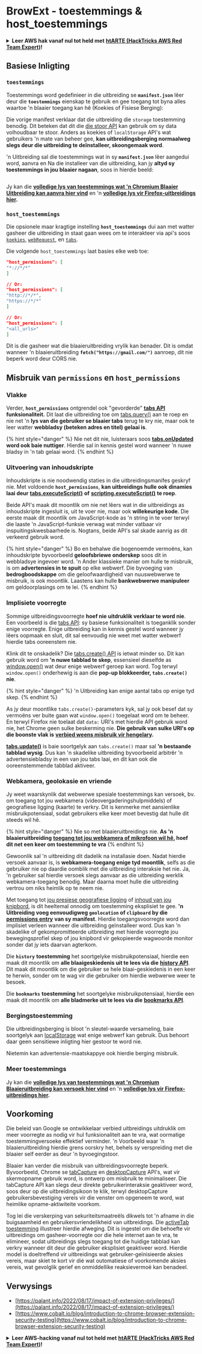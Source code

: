 # BrowExt - toestemmings & host_toestemmings

<details>

<summary><strong>Leer AWS hak vanaf nul tot held met</strong> <a href="https://training.hacktricks.xyz/courses/arte"><strong>htARTE (HackTricks AWS Red Team Expert)</strong></a><strong>!</strong></summary>

Ander maniere om HackTricks te ondersteun:

* As jy wil sien jou **maatskappy geadverteer in HackTricks** of **laai HackTricks af in PDF-formaat** Kyk na die [**INSKRYWINGSPLANNE**](https://github.com/sponsors/carlospolop)!
* Kry die [**amptelike PEASS & HackTricks swag**](https://peass.creator-spring.com)
* Ontdek [**Die PEASS Familie**](https://opensea.io/collection/the-peass-family), ons versameling van eksklusiewe [**NFTs**](https://opensea.io/collection/the-peass-family)
* **Sluit aan by die** 💬 [**Discord groep**](https://discord.gg/hRep4RUj7f) of die [**telegram groep**](https://t.me/peass) of **volg** ons op **Twitter** 🐦 [**@carlospolopm**](https://twitter.com/hacktricks\_live)**.**
* **Deel jou haktruuks deur PRs in te dien by die** [**HackTricks**](https://github.com/carlospolop/hacktricks) en [**HackTricks Cloud**](https://github.com/carlospolop/hacktricks-cloud) github repos.

</details>

## Basiese Inligting

### **`toestemmings`**

Toestemmings word gedefinieer in die uitbreiding se **`manifest.json`** lêer deur die **`toestemmings`** eienskap te gebruik en gee toegang tot byna alles waartoe 'n blaaier toegang kan hê (Koekies of Fisiese Berging):

Die vorige manifest verklaar dat die uitbreiding die `storage` toestemming benodig. Dit beteken dat dit die [die stoor API](https://developer.mozilla.org/en-US/docs/Mozilla/Add-ons/WebExtensions/API/storage) kan gebruik om sy data volhoudbaar te stoor. Anders as koekies of `localStorage` API's wat gebruikers 'n mate van beheer gee, **kan uitbreidingsberging normaalweg slegs deur die uitbreiding te deïnstalleer, skoongemaak word**.

'n Uitbreiding sal die toestemmings wat in sy **`manifest.json`** lêer aangedui word, aanvra en Na die installeer van die uitbreiding, kan jy **altyd sy toestemmings in jou blaaier nagaan**, soos in hierdie beeld:

<figure><img src="../../.gitbook/assets/image (2) (1) (1) (1).png" alt=""><figcaption></figcaption></figure>

Jy kan die [**volledige lys van toestemmings wat 'n Chromium Blaaier Uitbreiding kan aanvra hier vind**](https://developer.chrome.com/docs/extensions/develop/concepts/declare-permissions#permissions) en 'n [**volledige lys vir Firefox-uitbreidings hier**](https://developer.mozilla.org/en-US/docs/Mozilla/Add-ons/WebExtensions/manifest.json/permissions#api\_permissions)**.**

### `host_toestemmings`

Die opsionele maar kragtige instelling **`host_toestemmings`** dui aan met watter gasheer die uitbreiding in staat gaan wees om te interakteer via api's soos [`koekies`](https://developer.mozilla.org/en-US/docs/Mozilla/Add-ons/WebExtensions/API/cookies), [`webRequest`](https://developer.mozilla.org/en-US/docs/Mozilla/Add-ons/WebExtensions/API/webRequest), en [`tabs`](https://developer.mozilla.org/en-US/docs/Mozilla/Add-ons/WebExtensions/API/tabs).

Die volgende `host_toestemmings` laat basies elke web toe:
```json
"host_permissions": [
"*://*/*"
]

// Or:
"host_permissions": [
"http://*/*",
"https://*/*"
]

// Or:
"host_permissions": [
"<all_urls>"
]
```
Dit is die gasheer wat die blaaieruitbreiding vrylik kan benader. Dit is omdat wanneer 'n blaaieruitbreiding **`fetch("https://gmail.com/")`** aanroep, dit nie beperk word deur CORS nie.

## Misbruik van `permissions` en `host_permissions`

### Vlakke

Verder, **`host_permissions`** ontgrendel ook "gevorderde" [**tabs API**](https://developer.mozilla.org/en-US/docs/Mozilla/Add-ons/WebExtensions/API/tabs) **funksionaliteit.** Dit laat die uitbreiding toe om [tabs.query()](https://developer.mozilla.org/en-US/docs/Mozilla/Add-ons/WebExtensions/API/tabs/query) aan te roep en nie net 'n **lys van die gebruiker se blaaier tabs** terug te kry nie, maar ook te leer watter **webbladsy (beteken adres en titel) gelaai is**.

{% hint style="danger" %}
Nie net dit nie, luisteraars soos [**tabs.onUpdated**](https://developer.mozilla.org/en-US/docs/Mozilla/Add-ons/WebExtensions/API/tabs/onUpdated) **word ook baie nuttiger**. Hierdie sal in kennis gestel word wanneer 'n nuwe bladsy in 'n tab gelaai word.
{% endhint %}

### Uitvoering van inhoudskripte <a href="#running-content-scripts" id="running-content-scripts"></a>

Inhoudskripte is nie noodwendig staties in die uitbreidingsmanifes geskryf nie. Met voldoende **`host_permissions`**, **kan uitbreidings hulle ook dinamies laai deur** [**tabs.executeScript()**](https://developer.mozilla.org/en-US/docs/Mozilla/Add-ons/WebExtensions/API/tabs/executeScript) **of** [**scripting.executeScript()**](https://developer.mozilla.org/en-US/docs/Mozilla/Add-ons/WebExtensions/API/scripting/executeScript) **te roep**.

Beide API's maak dit moontlik om nie net lêers wat in die uitbreidings as inhoudskripte ingesluit is, uit te voer nie, maar ook **willekeurige kode**. Die eerste maak dit moontlik om JavaScript-kode as 'n string in te voer terwyl die laaste 'n JavaScript-funksie verwag wat minder vatbaar vir inspuitingskwesbaarhede is. Nogtans, beide API's sal skade aanrig as dit verkeerd gebruik word.

{% hint style="danger" %}
Bo en behalwe die bogenoemde vermoëns, kan inhoudskripte byvoorbeeld **geloofsbriewe onderskep** soos dit in webbladsye ingevoer word. 'n Ander klassieke manier om hulle te misbruik, is om **advertensies in te spuit** op elke webwerf. Die byvoeging van **bedrogboodskappe** om die geloofwaardigheid van nuuswebwerwe te misbruik, is ook moontlik. Laastens kan hulle **bankwebwerwe manipuleer** om geldoorplasings om te lei.
{% endhint %}

### Implisiete voorregte <a href="#implicit-privileges" id="implicit-privileges"></a>

Sommige uitbreidingsvoorregte **hoef nie uitdruklik verklaar te word nie**. Een voorbeeld is die [tabs API](https://developer.mozilla.org/en-US/docs/Mozilla/Add-ons/WebExtensions/API/tabs): sy basiese funksionaliteit is toeganklik sonder enige voorregte. Enige uitbreiding kan in kennis gestel word wanneer jy lêers oopmaak en sluit, dit sal eenvoudig nie weet met watter webwerf hierdie tabs ooreenstem nie.

Klink dit te onskadelik? Die [tabs.create() API](https://developer.mozilla.org/en-US/docs/Mozilla/Add-ons/WebExtensions/API/tabs/create) is ietwat minder so. Dit kan gebruik word om **'n nuwe tabblad te skep**, essensieel dieselfde as [window.open()](https://developer.mozilla.org/en-US/docs/Web/API/Window/open) wat deur enige webwerf geroep kan word. Tog terwyl `window.open()` onderhewig is aan die **pop-up blokkeerder, `tabs.create()` nie**.

{% hint style="danger" %}
'n Uitbreiding kan enige aantal tabs op enige tyd skep.
{% endhint %}

As jy deur moontlike `tabs.create()`-parameters kyk, sal jy ook besef dat sy vermoëns ver buite gaan wat `window.open()` toegelaat word om te beheer. En terwyl Firefox nie toelaat dat `data:` URI's met hierdie API gebruik word nie, het Chrome geen sulke beskerming nie. **Die gebruik van sulke URI's op die boonste vlak is** [**verbied weens misbruik vir hengelary**](https://bugzilla.mozilla.org/show\_bug.cgi?id=1331351)**.**

[**tabs.update()**](https://developer.mozilla.org/en-US/docs/Mozilla/Add-ons/WebExtensions/API/tabs/update) is baie soortgelyk aan `tabs.create()` maar sal **'n bestaande tabblad wysig**. Dus kan 'n skadelike uitbreiding byvoorbeeld arbitrêr 'n advertensiebladsy in een van jou tabs laai, en dit kan ook die ooreenstemmende tabblad aktiveer.

### Webkamera, geolokasie en vriende <a href="#webcam-geolocation-and-friends" id="webcam-geolocation-and-friends"></a>

Jy weet waarskynlik dat webwerwe spesiale toestemmings kan versoek, bv. om toegang tot jou webkamera (videovergaderingshulpmiddels) of geografiese ligging (kaarte) te verkry. Dit is kenmerke met aansienlike misbruikpotensiaal, sodat gebruikers elke keer moet bevestig dat hulle dit steeds wil hê.

{% hint style="danger" %}
Nie so met blaaieruitbreidings nie. **As 'n blaaieruitbreiding** [**toegang tot jou webkamera of mikrofoon wil hê**](https://developer.mozilla.org/en-US/docs/Web/API/MediaDevices/getUserMedia)**, hoef dit net een keer om toestemming te vra**
{% endhint %}

Gewoonlik sal 'n uitbreiding dit dadelik na installasie doen. Nadat hierdie versoek aanvaar is, is **webkamera-toegang enige tyd moontlik**, selfs as die gebruiker nie op daardie oomblik met die uitbreiding interaksie het nie. Ja, 'n gebruiker sal hierdie versoek slegs aanvaar as die uitbreiding werklik webkamera-toegang benodig. Maar daarna moet hulle die uitbreiding vertrou om niks heimlik op te neem nie.

Met toegang tot [jou presiese geografiese ligging](https://developer.mozilla.org/en-US/docs/Web/API/Geolocation) of [inhoud van jou knipbord](https://developer.mozilla.org/en-US/docs/Web/API/Clipboard\_API), is dit heeltemal onnodig om toestemming eksplisiet te gee. **'n Uitbreiding voeg eenvoudigweg `geolocation` of `clipboard` by die** [**permissions entry**](https://developer.mozilla.org/en-US/docs/Mozilla/Add-ons/WebExtensions/manifest.json/permissions) **van sy manifest**. Hierdie toegangsvoorregte word dan implisiet verleen wanneer die uitbreiding geïnstalleer word. Dus kan 'n skadelike of gekompromitteerde uitbreiding met hierdie voorregte jou bewegingsprofiel skep of jou knipbord vir gekopieerde wagwoorde monitor sonder dat jy iets daarvan agterkom.

Die **`history`** **toestemming** het soortgelyke misbruikpotensiaal, hierdie een maak dit moontlik om **alle blaaigeskiedenis uit te lees via die** [**history API**](https://developer.mozilla.org/en-US/docs/Mozilla/Add-ons/WebExtensions/API/history). Dit maak dit moontlik om die gebruiker se hele blaai-geskiedenis in een keer te herwin, sonder om te wag vir die gebruiker om hierdie webwerwe weer te besoek.

Die **`bookmarks`** **toestemming** het soortgelyke misbruikpotensiaal, hierdie een maak dit moontlik om **alle bladmerke uit te lees via die** [**bookmarks API**](https://developer.mozilla.org/en-US/docs/Mozilla/Add-ons/WebExtensions/API/bookmarks).

### Bergingstoestemming <a href="#the-storage-permission" id="the-storage-permission"></a>

Die uitbreidingsberging is bloot 'n sleutel-waarde versameling, baie soortgelyk aan [localStorage](https://developer.mozilla.org/en-US/docs/Web/API/Window/localStorage) wat enige webwerf kan gebruik. Dus behoort daar geen sensitiewe inligting hier gestoor te word nie.

Nietemin kan advertensie-maatskappye ook hierdie berging misbruik.

### Meer toestemmings

Jy kan die [**volledige lys van toestemmings wat 'n Chromium Blaaieruitbreiding kan versoek hier vind**](https://developer.chrome.com/docs/extensions/develop/concepts/declare-permissions#permissions) en 'n [**volledige lys vir Firefox-uitbreidings hier**](https://developer.mozilla.org/en-US/docs/Mozilla/Add-ons/WebExtensions/manifest.json/permissions#api\_permissions)**.**

## Voorkoming <a href="#why-not-restrict-extension-privileges" id="why-not-restrict-extension-privileges"></a>

Die beleid van Google se ontwikkelaar verbied uitbreidings uitdruklik om meer voorregte as nodig vir hul funksionaliteit aan te vra, wat oormatige toestemmingversoeke effektief verminder. 'n Voorbeeld waar 'n blaaieruitbreiding hierdie grens oorskry het, behels sy verspreiding met die blaaier self eerder as deur 'n byvoegingstoor.

Blaaier kan verder die misbruik van uitbreidingsvoorregte beperk. Byvoorbeeld, Chrome se [tabCapture](https://developer.chrome.com/docs/extensions/reference/tabCapture/) en [desktopCapture](https://developer.chrome.com/docs/extensions/reference/desktopCapture/) API's, wat vir skermopname gebruik word, is ontwerp om misbruik te minimaliseer. Die tabCapture API kan slegs deur direkte gebruikerinteraksie geaktiveer word, soos deur op die uitbreidingsikoon te klik, terwyl desktopCapture gebruikersbevestiging vereis vir die venster om opgeneem te word, wat heimlike opname-aktiwiteite voorkom.

Tog lei die verskerping van sekuriteitsmaatreëls dikwels tot 'n afname in die buigsaamheid en gebruikersvriendelikheid van uitbreidings. Die [activeTab toestemming](https://developer.mozilla.org/en-US/docs/Mozilla/Add-ons/WebExtensions/manifest.json/permissions#activetab\_permission) illustreer hierdie afweging. Dit is ingestel om die behoefte vir uitbreidings om gasheer-voorregte oor die hele internet aan te vra, te elimineer, sodat uitbreidings slegs toegang tot die huidige tabblad kan verkry wanneer dit deur die gebruiker eksplisiet geaktiveer word. Hierdie model is doeltreffend vir uitbreidings wat gebruiker-geïnisieerde aksies vereis, maar skiet te kort vir dié wat outomatiese of voorkomende aksies vereis, wat gevolglik gerief en onmiddellike reaksievermoë kan benadeel.
## **Verwysings**

* [https://palant.info/2022/08/17/impact-of-extension-privileges/](https://palant.info/2022/08/17/impact-of-extension-privileges/)
* [https://www.cobalt.io/blog/introduction-to-chrome-browser-extension-security-testing](https://www.cobalt.io/blog/introduction-to-chrome-browser-extension-security-testing)

<details>

<summary><strong>Leer AWS-hacking vanaf nul tot held met</strong> <a href="https://training.hacktricks.xyz/courses/arte"><strong>htARTE (HackTricks AWS Red Team Expert)</strong></a><strong>!</strong></summary>

Ander maniere om HackTricks te ondersteun:

* As jy jou **maatskappy geadverteer wil sien in HackTricks** of **HackTricks in PDF wil aflaai** Kyk na die [**INSKRYWINGSPLANNE**](https://github.com/sponsors/carlospolop)!
* Kry die [**amptelike PEASS & HackTricks swag**](https://peass.creator-spring.com)
* Ontdek [**Die PEASS Familie**](https://opensea.io/collection/the-peass-family), ons versameling eksklusiewe [**NFTs**](https://opensea.io/collection/the-peass-family)
* **Sluit aan by die** 💬 [**Discord-groep**](https://discord.gg/hRep4RUj7f) of die [**telegram-groep**](https://t.me/peass) of **volg** ons op **Twitter** 🐦 [**@carlospolopm**](https://twitter.com/hacktricks\_live)**.**
* **Deel jou haktruuks deur PR's in te dien by die** [**HackTricks**](https://github.com/carlospolop/hacktricks) en [**HackTricks Cloud**](https://github.com/carlospolop/hacktricks-cloud) github-opslag. 

</details>
